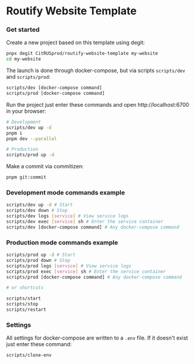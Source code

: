 # Routify Website Template

### Get started

Create a new project based on this template using degit:

```sh
pnpx degit CitRUSprod/routify-website-template my-website
cd my-website
```

The launch is done through docker-compose, but via scripts `scripts/dev` and `scripts/prod`:

```sh
scripts/dev [docker-compose command]
scripts/prod [docker-compose command]
```

Run the project just enter these commands and open http://localhost:6700 in your browser:

```sh
# Development
scripts/dev up -d
pnpm i
pnpm dev --parallel

# Production
scripts/prod up -d
```

Make a commit via commitizen:

```sh
pnpm git:commit
```

### Development mode commands example

```sh
scripts/dev up -d # Start
scripts/dev down # Stop
scripts/dev logs [service] # View service logs
scripts/dev exec [service] sh # Enter the service container
scripts/dev [docker-compose command] # Any docker-compose command
```

### Production mode commands example

```sh
scripts/prod up -d # Start
scripts/prod down # Stop
scripts/prod logs [service] # View service logs
scripts/prod exec [service] sh # Enter the service container
scripts/prod [docker-compose command] # Any docker-compose command

# or shortcuts

scripts/start
scripts/stop
scripts/restart
```

### Settings

All settings for docker-compose are written to a `.env` file. If it doesn't exist just enter these command:

```sh
scripts/clone-env
```
